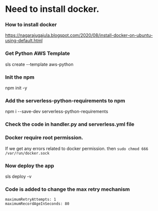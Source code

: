# Need to install docker.
### How to install docker
https://nagarajugajula.blogspot.com/2020/08/install-docker-on-ubuntu-using-default.html

### Get Python AWS Template 
sls create --template aws-python

### Init the npm
npm init -y

### Add the serverless-python-requirements to npm
 npm i --save-dev serverless-python-requirements

### Check the code in handler.py and serverless.yml file 

### Docker require root permission.
If we get any errors related to docker permission.
then 
```sudo chmod 666 /var/run/docker.sock```

### Now deploy the app
sls deploy -v

### Code is added to change the max retry mechanism 
```
maximumRetryAttempts: 1
maximumRecordAgeInSeconds: 80
```
          
